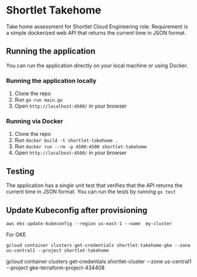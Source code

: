 # Shortlet Takehome

Take home assessment for Shortlet Cloud Engineering role. Requirement is a simple dockerized web API that returns the current time in JSON format.

## Running the application

You can run the application directly on your local machine or using Docker.

### Running the application locally

1. Clone the repo
2. Run `go run main.go`
3. Open `http://localhost:4500/` in your browser

### Running via Docker

1. Clone the repo
2. Run `docker build -t shortlet-takehome .`
3. Run `docker run --rm -p 4500:4500 shortlet-takehome`
4. Open `http://localhost:4500/` in your browser

## Testing

The application has a single unit test that verifies that the API returns the current time in JSON format. You can run the tests by running `go test`


## Update Kubeconfig after provisioning

```
aws eks update-kubeconfig --region us-east-1 --name  my-cluster
```

For GKE

```
gcloud container clusters get-credentials shortlet-takehome-gke --zone us-central1 --project shortlet-takehome
```



gcloud container clusters get-credentials shortlet-cluster --zone us-central1 --project gke-terraform-project-434408
